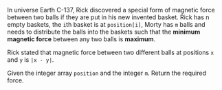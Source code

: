 In universe Earth C-137, Rick discovered a special form of magnetic force between two balls if they are put in his new invented basket. Rick has n empty baskets, the `i`th basket is at `position[i]`, Morty has `m` balls and needs to distribute the balls into the baskets such that the **minimum magnetic force** between any two balls is **maximum**.

Rick stated that magnetic force between two different balls at positions `x` and `y` is `|x - y|`.

Given the integer array `position` and the integer `m`. Return the required force.